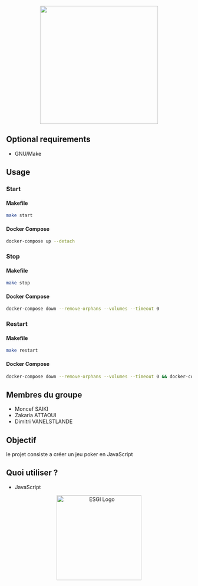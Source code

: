 
<p align="center">
  <a href="https://expressjs.com/" target="blank"><img src="https://m.media-amazon.com/images/I/61xmwUvy-FL._AC_SY355_.jpg" width="320" /></a>
</p>



## Optional requirements

- GNU/Make

## Usage

### Start

#### Makefile

```bash
make start
```

#### Docker Compose

```bash
docker-compose up --detach
```

### Stop

#### Makefile

```bash
make stop
```

#### Docker Compose

```bash
docker-compose down --remove-orphans --volumes --timeout 0
```

### Restart

#### Makefile

```bash
make restart
```

#### Docker Compose

```bash
docker-compose down --remove-orphans --volumes --timeout 0 && docker-compose up --detach
```



## Membres du groupe
- Moncef SAIKI
- Zakaria ATTAOUI
- Dimitri VANELSTLANDE
  

## Objectif
le projet consiste a créer un jeu poker en JavaScript
## Quoi utiliser ?
- JavaScript

<p align="center">
  <a href="https://www.esgi.fr/" target="blank"><img src="https://secure.meetupstatic.com/photos/event/5/3/2/600_484801330.jpeg" width="230" alt="ESGI Logo" /></a>
</p>
